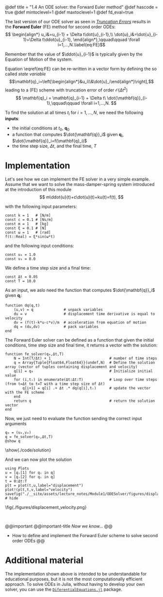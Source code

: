 @def title = "1.4 An ODE solver: the Forward Euler method"
@def hascode = true
@def mintoclevel=1
@def maxtoclevel=1
@def fd_eval=true

The last version of our ODE solver as seen in [*Truncation Errors*](../TruncationErrors) results in the **Forward Euler** (FE) method for second order ODEs:
$$ \begin{align*}
u_i&=u_{i-1} + \Delta t\dot{u}_{i-1},\\
\dot{u}_i&=\dot{u}_{i-1}+\Delta t\ddot{u}_{i-1},
\end{align*},\qquad\qquad \forall i=1,...,N.\label{eq:FE}$$

Remember that the value of $\ddot{u}_{i-1}$ is typically given by the Equation of Motion of the system. 

Equation \eqref{eq:FE} can be re-written in a vector form by defining the so called *state variable* $$\mathbf{q}_i=\left[\begin{align*}&u_i\\&\dot{u}_i\end{align*}\right],$$ leading to a (FE) scheme with truncation error of order $\mathcal{O}(\Delta t^2)$
$$ \mathbf{q}_i = \mathbf{q}_{i-1} + \Delta t\ \dot{\mathbf{q}}_{i-1},\qquad\qquad \forall i=1,...,N. $$

To find the solution at all times $t_i$ for $i=1,...,N$, we need the following **inputs**:
- the initial conditions at $t_0$, $\mathbf{q}_0$
- a function that computes $\dot{\mathbf{q}}_i$ given $\mathbf{q}_i$, $\dot{\mathbf{q}}_i=f(\mathbf{q}_i)$
- the time step size, $\Delta t$, and the final time, $T$

# Implementation
Let's see how we can implement the FE solver in a very simple example. Assume that we want to solve the mass-damper-spring system introduced at the introduction of this module
$$ m\ddot{u}(t)+c\dot{u}(t)+ku(t)=f(t), $$


with the following input parameters:
```julia:./code/input_params
const k = 1   # [N/m]
const c = 0.1 # [Ns/m]
const m = 1   # [kg]
const ξ = 0.1 # [N]
const ω = 1   # [rad]
f(t::Real) = ξ*sin(ω*t)
```

and the following input conditions:
```julia:./code/input_conds
const u₀ = 1.0
const v₀ = 0.0
```

We define a time step size and a final time: 
```julia:./code/time_step
const Δt = 0.05
const T = 10.0
```

As an input, we aslo need the function that computes $\dot{\mathbf{q}}_i$ given $\mathbf{q}_i$:
```julia:./code/ode_func
function dq(q,t)
    (u,v) = q              # unpack variables
    du = v                 # displacement time derivative is equal to velocity
    dv = (f(t)-k*u-c*v)/m  # acceleration from equation of motion
    dq = (du,dv)           # pack variables
end
```

The Forward Euler solver can be defined as a function that given the initial conditions, time step size and final time, it returns a vector with the solution:
```julia:./code/fe_solver
function fe_solver(q₀,Δt,T)
    N = Int(T/Δt) + 1                           # number of time steps
    q = Array{Tuple{Float64,Float64}}(undef,N)  # Define the solution array (vector of tuples containing displacement and velocity)
    q[1] = q₀                                   # Initialize initial value
    for (i,tᵢ) in enumerate(Δt:Δt:T)            # Loop over time steps (from t=Δt to t=T with a time step size of Δt)
        q[i+1] = q[i] .+ Δt .* dq(q[i],tᵢ)      # update the vector with the FE scheme
    end
    return q                                    # return the solution vector
end
```

Now, we just need to evaluate the function sending the correct input arguments
```julia:./code/solution
q₀ = (u₀,v₀)
q = fe_solver(q₀,Δt,T)
@show q
```
\show{./code/solution}

And we can now plot the solution
```julia:./code/plot
using Plots
u = [qᵢ[1] for qᵢ in q]
v = [qᵢ[2] for qᵢ in q]
t = 0:Δt:T
plt = plot(t,u,label="displacement")
plot!(plt,t,v,label="velocity")
savefig("./__site/assets/lecture_notes/Module1/ODESolver/figures/displacement_velocity.png") # hide
```
\fig{./figures/displacement_velocity.png}

&nbsp;
&nbsp;
&nbsp;

@@important 
@@important-title
*Now we know...*
@@
* How to define and implement the Forward Euler scheme to solve second order ODEs
@@


# Additional material

The implementation shown above is intended to be understandable for educational purposes, but it is not the most computationally efficient approach. To solve ODEs in Julia, without having to develop your own solver, you can use the [`DiferentialEquations.jl`](https://diffeq.sciml.ai/stable/tutorials/ode_example/) package.

